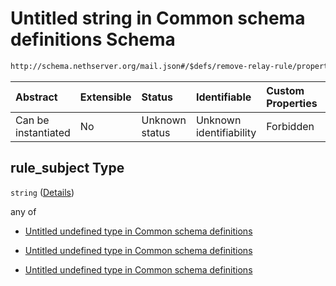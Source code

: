 # Untitled string in Common schema definitions Schema

```txt
http://schema.nethserver.org/mail.json#/$defs/remove-relay-rule/properties/rule_subject
```



| Abstract            | Extensible | Status         | Identifiable            | Custom Properties | Additional Properties | Access Restrictions | Defined In                                      |
| :------------------ | :--------- | :------------- | :---------------------- | :---------------- | :-------------------- | :------------------ | :---------------------------------------------- |
| Can be instantiated | No         | Unknown status | Unknown identifiability | Forbidden         | Allowed               | none                | [mail.json\*](mail.json "open original schema") |

## rule\_subject Type

`string` ([Details](mail-defs-remove-relay-rule-properties-rule_subject.md))

any of

* [Untitled undefined type in Common schema definitions](mail-defs-remove-relay-rule-properties-rule_subject-anyof-0.md "check type definition")

* [Untitled undefined type in Common schema definitions](mail-defs-remove-relay-rule-properties-rule_subject-anyof-1.md "check type definition")

* [Untitled undefined type in Common schema definitions](mail-defs-remove-relay-rule-properties-rule_subject-anyof-2.md "check type definition")
